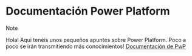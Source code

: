 # Documentación Power Platform


> [!NOTE]
> Hola! Aqui tenéis unos pequeños apuntes sobre Power Platform. Poco a poco se irán transmitiendo más conocimientos!
> [Documentación de PwP](https://github.com/K3vMartinez/Documentacion-PowerPlatform/blob/main/comandos.md)
